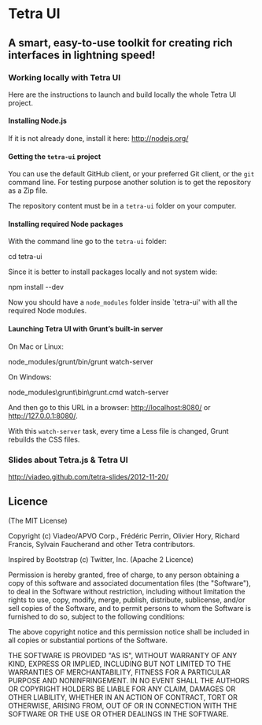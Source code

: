 Tetra UI
========

A smart, easy-to-use toolkit for creating rich interfaces in lightning speed!
-----------------------------------------------------------------------------

### Working locally with Tetra UI

Here are the instructions to launch and build locally the whole Tetra UI project.

#### Installing Node.js

If it is not already done, install it here:
<http://nodejs.org/>

#### Getting the `tetra-ui` project

You can use the default GitHub client, or your preferred Git client, or the `git` command line.
For testing purpose another solution is to get the repository as a Zip file.

The repository content must be in a `tetra-ui` folder on your computer.

#### Installing required Node packages

With the command line go to the `tetra-ui` folder:

  cd tetra-ui

Since it is better to install packages locally and not system wide:

  npm install --dev

Now you should have a `node_modules` folder inside `tetra-ui' with all the required Node modules.

#### Launching Tetra UI with Grunt’s built-in server

On Mac or Linux:

  node_modules/grunt/bin/grunt watch-server

On Windows:

  node_modules\grunt\bin\grunt.cmd watch-server

And then go to this URL in a browser: <http://localhost:8080/> or <http://127.0.0.1:8080/>.

With this `watch-server` task, every time a Less file is changed, Grunt rebuilds the CSS files.

### Slides about Tetra.js & Tetra UI

<http://viadeo.github.com/tetra-slides/2012-11-20/>

Licence
-------
(The MIT License)

Copyright (c) Viadeo/APVO Corp., Frédéric Perrin, Olivier Hory,
Richard Francis, Sylvain Faucherand and other Tetra contributors.

Inspired by Bootstrap (c) Twitter, Inc. (Apache 2 Licence)

Permission is hereby granted, free of charge, to any person obtaining a
copy of this software and associated documentation files (the
"Software"), to deal in the Software without restriction, including
without limitation the rights to use, copy, modify, merge, publish,
distribute, sublicense, and/or sell copies of the Software, and to permit
persons to whom the Software is furnished to do so, subject to the
following conditions:

The above copyright notice and this permission notice shall be included
in all copies or substantial portions of the Software.

THE SOFTWARE IS PROVIDED "AS IS", WITHOUT WARRANTY OF ANY KIND, EXPRESS
OR IMPLIED, INCLUDING BUT NOT LIMITED TO THE WARRANTIES OF
MERCHANTABILITY, FITNESS FOR A PARTICULAR PURPOSE AND NONINFRINGEMENT. IN
NO EVENT SHALL THE AUTHORS OR COPYRIGHT HOLDERS BE LIABLE FOR ANY CLAIM,
DAMAGES OR OTHER LIABILITY, WHETHER IN AN ACTION OF CONTRACT, TORT OR
OTHERWISE, ARISING FROM, OUT OF OR IN CONNECTION WITH THE SOFTWARE OR THE
USE OR OTHER DEALINGS IN THE SOFTWARE.
